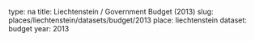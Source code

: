 type: na
title: Liechtenstein / Government Budget (2013)
slug: places/liechtenstein/datasets/budget/2013
place: liechtenstein
dataset: budget
year: 2013
